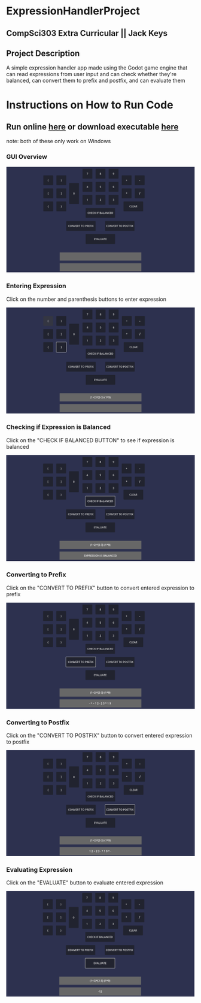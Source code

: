 
# ExpressionHandlerProject

 ## CompSci303 Extra Curricular || Jack Keys

 ## Project Description

 A simple expression handler app made using the Godot game engine that can read expressions from user input and can check whether they're balanced, can convert them to prefix and postfix, and can evaluate them

# Instructions on How to Run Code

 ## Run online [here](https://vulpolox.itch.io/compsci-303-class-project) or download executable [here](https://drive.google.com/file/d/1WHmh31ui1EIswot5-3Jpv3qk035LHQob/view?usp=sharing)

 note: both of these only work on Windows

 ### GUI Overview

 ![Overview of GUI](https://github.com/Vulpolox/ExpressionHandlerProject/blob/main/Screenshots/Overview.png)

 ### Entering Expression

 Click on the number and parenthesis buttons to enter expression

 ![Entering Expression](https://github.com/Vulpolox/ExpressionHandlerProject/blob/main/Screenshots/EnterExpression.png)

 ### Checking if Expression is Balanced

 Click on the "CHECK IF BALANCED BUTTON" to see if expression is balanced

 ![Check if Expression Is Balanced](https://github.com/Vulpolox/ExpressionHandlerProject/blob/main/Screenshots/CheckIfBalanced.png)
 
 ### Converting to Prefix

 Click on the "CONVERT TO PREFIX" button to convert entered expression to prefix

 ![Converting to Prefix](https://github.com/Vulpolox/ExpressionHandlerProject/blob/main/Screenshots/Prefix.png)

 ### Converting to Postfix

 Click on the "CONVERT TO POSTFIX" button to convert entered expression to postfix

 ![Converting to Postfix](https://github.com/Vulpolox/ExpressionHandlerProject/blob/main/Screenshots/Postfix.png)

 ### Evaluating Expression
 Click on the "EVALUATE" button to evaluate entered expression

 ![Evaluating Expression](https://github.com/Vulpolox/ExpressionHandlerProject/blob/main/Screenshots/Evaluate.png)

 

 
